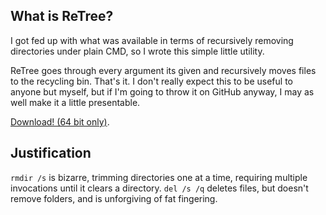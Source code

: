 ## What is ReTree?

I got fed up with what was available in terms of recursively
removing directories under plain CMD, so I wrote this simple little utility.

ReTree goes through every argument its given and recursively moves
files to the recycling bin. That's it. I don't really expect this
to be useful to anyone but myself, but if I'm going to throw it
on GitHub anyway, I may as well make it a little presentable.

[Download! (64 bit only)](https://github.com/bhelyer/ReTree/releases/tag/v1.0.0).

## Justification

`rmdir /s` is bizarre, trimming directories one at a time, requiring
multiple invocations until it clears a directory. `del /s /q` deletes files,
but doesn't remove folders, and is unforgiving of fat fingering.
